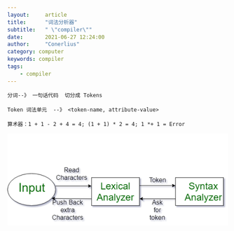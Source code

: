 ```yaml
---
layout:     article
title:      "词法分析器"
subtitle:   " \"compiler\""
date:       2021-06-27 12:24:00
author:     "Conerlius"
category: computer
keywords: compiler
tags:
    - compiler
---
```


```
分词--》 一句话代码  切分成 Tokens

Token 词法单元  --》 <token-name, attribute-value>

算术器：1 + 1 - 2 + 4 = 4; (1 + 1) * 2 = 4; 1 *+ 1 = Error

```
![](/images/computer/tool/interpreter/lexical.png)